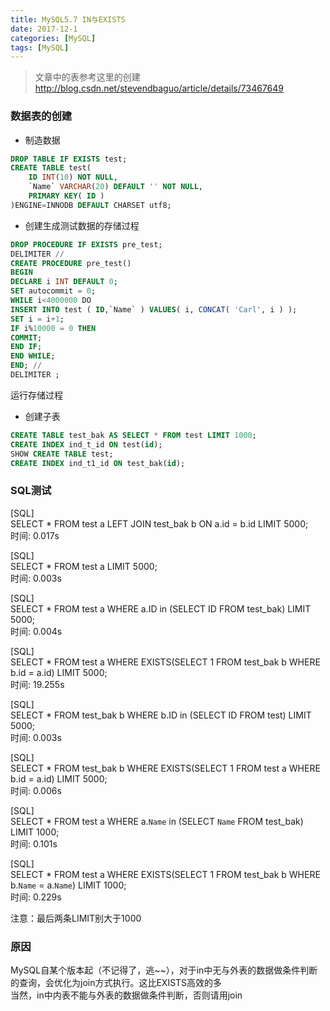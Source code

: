```yaml
---
title: MySQL5.7 IN与EXISTS
date: 2017-12-1
categories: [MySQL]
tags: [MySQL]
---
```


> 文章中的表参考这里的创建<http://blog.csdn.net/stevendbaguo/article/details/73467649>

### 数据表的创建

* 制造数据
```sql
DROP TABLE IF EXISTS test; 
CREATE TABLE test( 
    ID INT(10) NOT NULL, 
    `Name` VARCHAR(20) DEFAULT '' NOT NULL, 
    PRIMARY KEY( ID ) 
)ENGINE=INNODB DEFAULT CHARSET utf8; 
```

<!-- more -->

* 创建生成测试数据的存储过程
```sql
DROP PROCEDURE IF EXISTS pre_test; 
DELIMITER //
CREATE PROCEDURE pre_test() 
BEGIN 
DECLARE i INT DEFAULT 0; 
SET autocommit = 0; 
WHILE i<4000000 DO 
INSERT INTO test ( ID,`Name` ) VALUES( i, CONCAT( 'Carl', i ) ); 
SET i = i+1; 
IF i%10000 = 0 THEN 
COMMIT; 
END IF; 
END WHILE; 
END; //
DELIMITER ;
```
运行存储过程
* 创建子表
```sql
CREATE TABLE test_bak AS SELECT * FROM test LIMIT 1000;
CREATE INDEX ind_t_id ON test(id);
SHOW CREATE TABLE test;
CREATE INDEX ind_t1_id ON test_bak(id);
```

### SQL测试
   
[SQL]    
SELECT * FROM test a LEFT JOIN test_bak b ON a.id = b.id LIMIT 5000;    
时间: 0.017s   
  
[SQL]   
SELECT * FROM test a LIMIT 5000;   
时间: 0.003s
  
[SQL]   
SELECT * FROM test a WHERE a.ID in (SELECT ID FROM test_bak) LIMIT 5000;   
时间: 0.004s   
   
[SQL]   
SELECT * FROM test a WHERE EXISTS(SELECT 1 FROM test_bak b WHERE b.id = a.id) LIMIT 5000;    
时间: 19.255s    
    
[SQL]    
SELECT * FROM test_bak b WHERE b.ID in (SELECT ID FROM test) LIMIT 5000;     
时间: 0.003s     
    
[SQL]    
SELECT * FROM test_bak b WHERE EXISTS(SELECT 1 FROM test a WHERE b.id = a.id) LIMIT 5000;       
时间: 0.006s    
     
[SQL]   
SELECT * FROM test a WHERE a.`Name` in (SELECT `Name` FROM test_bak) LIMIT 1000;   
时间: 0.101s   
    
[SQL]    
SELECT * FROM test a WHERE EXISTS(SELECT 1 FROM test_bak b WHERE b.`Name` = a.`Name`) LIMIT 1000;   
时间: 0.229s  

注意：最后两条LIMIT别大于1000   

### 原因

MySQL自某个版本起（不记得了，逃~~），对于in中无与外表的数据做条件判断的查询，会优化为join方式执行。这比EXISTS高效的多    
当然，in中内表不能与外表的数据做条件判断，否则请用join    
 